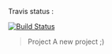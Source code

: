Travis status :

[![Build Status](https://travis-ci.org/desrosiersmarc/produits_locaux.svg?branch=master)](https://travis-ci.org/desrosiersmarc/produits_locaux)

> Project
A new project ;)

